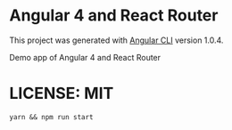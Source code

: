 # Angular 4 and React Router
This project was generated with [Angular CLI](https://github.com/angular/angular-cli) version 1.0.4.

Demo app of Angular 4 and React Router

# LICENSE: MIT

```
yarn && npm run start
```